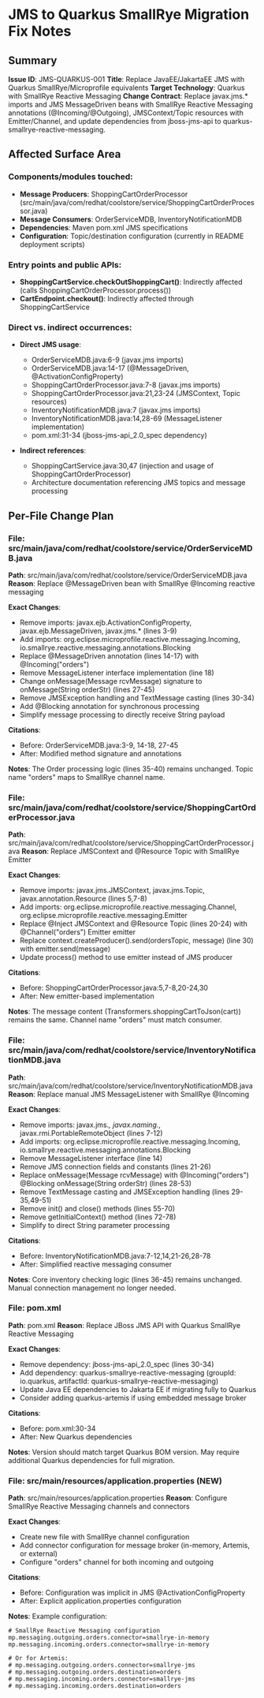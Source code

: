 # JMS to Quarkus SmallRye Migration Fix Notes

## Summary

**Issue ID**: JMS-QUARKUS-001
**Title**: Replace JavaEE/JakartaEE JMS with Quarkus SmallRye/Microprofile equivalents
**Target Technology**: Quarkus with SmallRye Reactive Messaging
**Change Contract**: Replace javax.jms.* imports and JMS MessageDriven beans with SmallRye Reactive Messaging annotations (@Incoming/@Outgoing), JMSContext/Topic resources with Emitter/Channel, and update dependencies from jboss-jms-api to quarkus-smallrye-reactive-messaging.

## Affected Surface Area

### Components/modules touched:
- **Message Producers**: ShoppingCartOrderProcessor (src/main/java/com/redhat/coolstore/service/ShoppingCartOrderProcessor.java)
- **Message Consumers**: OrderServiceMDB, InventoryNotificationMDB
- **Dependencies**: Maven pom.xml JMS specifications
- **Configuration**: Topic/destination configuration (currently in README deployment scripts)

### Entry points and public APIs:
- **ShoppingCartService.checkOutShoppingCart()**: Indirectly affected (calls ShoppingCartOrderProcessor.process())
- **CartEndpoint.checkout()**: Indirectly affected through ShoppingCartService

### Direct vs. indirect occurrences:
- **Direct JMS usage**:
  - OrderServiceMDB.java:6-9 (javax.jms imports)
  - OrderServiceMDB.java:14-17 (@MessageDriven, @ActivationConfigProperty)
  - ShoppingCartOrderProcessor.java:7-8 (javax.jms imports)
  - ShoppingCartOrderProcessor.java:21,23-24 (JMSContext, Topic resources)
  - InventoryNotificationMDB.java:7 (javax.jms imports)
  - InventoryNotificationMDB.java:14,28-69 (MessageListener implementation)
  - pom.xml:31-34 (jboss-jms-api_2.0_spec dependency)

- **Indirect references**:
  - ShoppingCartService.java:30,47 (injection and usage of ShoppingCartOrderProcessor)
  - Architecture documentation referencing JMS topics and message processing

## Per-File Change Plan

### File: src/main/java/com/redhat/coolstore/service/OrderServiceMDB.java
**Path**: src/main/java/com/redhat/coolstore/service/OrderServiceMDB.java
**Reason**: Replace @MessageDriven bean with SmallRye @Incoming reactive messaging

**Exact Changes**:
- Remove imports: javax.ejb.ActivationConfigProperty, javax.ejb.MessageDriven, javax.jms.* (lines 3-9)
- Add imports: org.eclipse.microprofile.reactive.messaging.Incoming, io.smallrye.reactive.messaging.annotations.Blocking
- Replace @MessageDriven annotation (lines 14-17) with @Incoming("orders")
- Remove MessageListener interface implementation (line 18)
- Change onMessage(Message rcvMessage) signature to onMessage(String orderStr) (lines 27-45)
- Remove JMSException handling and TextMessage casting (lines 30-34)
- Add @Blocking annotation for synchronous processing
- Simplify message processing to directly receive String payload

**Citations**:
- Before: OrderServiceMDB.java:3-9, 14-18, 27-45
- After: Modified method signature and annotations

**Notes**: The Order processing logic (lines 35-40) remains unchanged. Topic name "orders" maps to SmallRye channel name.

### File: src/main/java/com/redhat/coolstore/service/ShoppingCartOrderProcessor.java
**Path**: src/main/java/com/redhat/coolstore/service/ShoppingCartOrderProcessor.java
**Reason**: Replace JMSContext and @Resource Topic with SmallRye Emitter

**Exact Changes**:
- Remove imports: javax.jms.JMSContext, javax.jms.Topic, javax.annotation.Resource (lines 5,7-8)
- Add imports: org.eclipse.microprofile.reactive.messaging.Channel, org.eclipse.microprofile.reactive.messaging.Emitter
- Replace @Inject JMSContext and @Resource Topic (lines 20-24) with @Channel("orders") Emitter<String> emitter
- Replace context.createProducer().send(ordersTopic, message) (line 30) with emitter.send(message)
- Update process() method to use emitter instead of JMS producer

**Citations**:
- Before: ShoppingCartOrderProcessor.java:5,7-8,20-24,30
- After: New emitter-based implementation

**Notes**: The message content (Transformers.shoppingCartToJson(cart)) remains the same. Channel name "orders" must match consumer.

### File: src/main/java/com/redhat/coolstore/service/InventoryNotificationMDB.java
**Path**: src/main/java/com/redhat/coolstore/service/InventoryNotificationMDB.java
**Reason**: Replace manual JMS MessageListener with SmallRye @Incoming

**Exact Changes**:
- Remove imports: javax.jms.*, javax.naming.*, javax.rmi.PortableRemoteObject (lines 7-12)
- Add imports: org.eclipse.microprofile.reactive.messaging.Incoming, io.smallrye.reactive.messaging.annotations.Blocking
- Remove MessageListener interface (line 14)
- Remove JMS connection fields and constants (lines 21-26)
- Replace onMessage(Message rcvMessage) with @Incoming("orders") @Blocking onMessage(String orderStr) (lines 28-53)
- Remove TextMessage casting and JMSException handling (lines 29-35,49-51)
- Remove init() and close() methods (lines 55-70)
- Remove getInitialContext() method (lines 72-78)
- Simplify to direct String parameter processing

**Citations**:
- Before: InventoryNotificationMDB.java:7-12,14,21-26,28-78
- After: Simplified reactive messaging consumer

**Notes**: Core inventory checking logic (lines 36-45) remains unchanged. Manual connection management no longer needed.

### File: pom.xml
**Path**: pom.xml
**Reason**: Replace JBoss JMS API with Quarkus SmallRye Reactive Messaging

**Exact Changes**:
- Remove dependency: jboss-jms-api_2.0_spec (lines 30-34)
- Add dependency: quarkus-smallrye-reactive-messaging (groupId: io.quarkus, artifactId: quarkus-smallrye-reactive-messaging)
- Update Java EE dependencies to Jakarta EE if migrating fully to Quarkus
- Consider adding quarkus-artemis if using embedded message broker

**Citations**:
- Before: pom.xml:30-34
- After: New Quarkus dependencies

**Notes**: Version should match target Quarkus BOM version. May require additional Quarkus dependencies for full migration.

### File: src/main/resources/application.properties (NEW)
**Path**: src/main/resources/application.properties
**Reason**: Configure SmallRye Reactive Messaging channels and connectors

**Exact Changes**:
- Create new file with SmallRye channel configuration
- Add connector configuration for message broker (in-memory, Artemis, or external)
- Configure "orders" channel for both incoming and outgoing

**Citations**:
- Before: Configuration was implicit in JMS @ActivationConfigProperty
- After: Explicit application.properties configuration

**Notes**:
Example configuration:
```properties
# SmallRye Reactive Messaging configuration
mp.messaging.outgoing.orders.connector=smallrye-in-memory
mp.messaging.incoming.orders.connector=smallrye-in-memory

# Or for Artemis:
# mp.messaging.outgoing.orders.connector=smallrye-jms
# mp.messaging.outgoing.orders.destination=orders
# mp.messaging.incoming.orders.connector=smallrye-jms
# mp.messaging.incoming.orders.destination=orders
```
